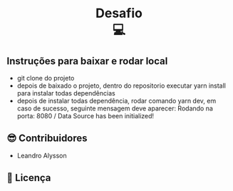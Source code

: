 <h1 align="center">
<br>  Desafio  <br> &#128187;
</h1>

## Instruções para baixar e rodar local

- git clone do projeto
- depois de baixado o projeto, dentro do repositorio executar yarn install para instalar todas dependências
- depois de instalar todas dependência, rodar comando yarn dev, em caso de sucesso, seguinte mensagem deve aparecer: Rodando na porta: 8080 / Data Source has been initialized!


## &#128526; Contribuidores

- Leandro Alysson

## &#128196; Licença
